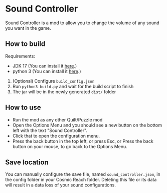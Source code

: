 # Sound Controller
Sound Controller is a mod to allow you to change the volume of any sound you want in the game.

## How to build
Requirements:
- JDK 17 (You can install it [here](https://www.oracle.com/java/technologies/javase/jdk17-archive-downloads.html).)
- python 3 (You can install it [here](https://www.python.org/downloads/).)

1. (Optional) Configure `build_config.json`
2. Run `python3 build.py` and wait for the build script to finish
3. The jar will be in the newly generated `dist/` folder

## How to use
- Run the mod as any other Quilt/Puzzle mod
- Open the Options Menu and you should see a new button on the bottom left with the text "Sound Controller".
- Click that to open the configuration menu.
- Press the back button in the top left, or press Esc, or Press the back button on your mouse, to go back to the Options Menu.

## Save location
You can manually configure the save file, named `sound_controller.json`, in the config folder in your Cosmic Reach folder.
Deleting this file or its data will result in a data loss of your sound configurations.